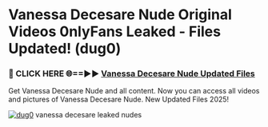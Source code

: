 # Vanessa Decesare Nude Original Videos 0nlyFans Leaked - Files Updated! (dug0)

<h3>🔴 CLICK HERE 🌐==►► <a href="https://tinyurl.com/5h6xmrr3" rel="nofollow">Vanessa Decesare Nude Updated Files</a></h3>

Get Vanessa Decesare Nude and all content. Now you can access all videos and pictures of Vanessa Decesare Nude. New Updated Files 2025!

[![dug0](https://i.imgur.com/KVD873Z.gif)](https://tinyurl.com/5h6xmrr3)
vanessa decesare leaked nudes